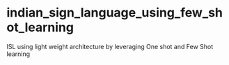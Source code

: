 # indian_sign_language_using_few_shot_learning
ISL using light weight architecture by leveraging One shot and Few Shot learning
